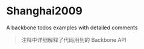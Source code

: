 Shanghai2009
============

A backbone todos examples with detailed comments

> 注释中详细解释了代码用到的 Backbone API





